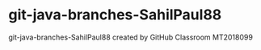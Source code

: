 # git-java-branches-SahilPaul88
git-java-branches-SahilPaul88 created by GitHub Classroom
MT2018099
